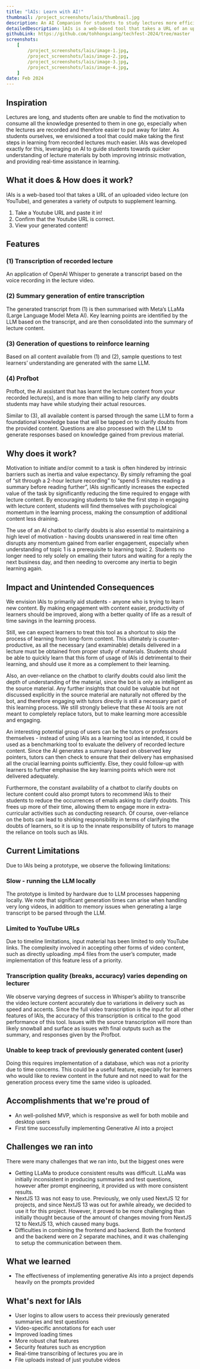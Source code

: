 ```yaml
---
title: "lAIs: Learn with AI!"
thumbnail: /project_screenshots/lais/thumbnail.jpg
description: An AI Companion for students to study lectures more efficiently
detailedDescription: lAIs is a web-based tool that takes a URL of an uploaded video lecture (on YouTube), and generates a variety of outputs to supplement learning. Summaries, audio transcriptions, quiz questions and even a chat to clarify doubts!
githubLink: https://github.com/tohhongxiang/techfest-2024/tree/master
screenshots:
    [
        /project_screenshots/lais/image-1.jpg,
        /project_screenshots/lais/image-2.jpg,
        /project_screenshots/lais/image-3.jpg,
        /project_screenshots/lais/image-4.jpg,
    ]
date: Feb 2024
---
```


## Inspiration

Lectures are long, and students often are unable to find the motivation to consume all the knowledge presented to them in one go, especially when the lectures are recorded and therefore easier to put away for later. As students ourselves, we envisioned a tool that could make taking the first steps in learning from recorded lectures much easier. lAIs was developed exactly for this, leveraging on AI to guide students towards quicker understanding of lecture materials by both improving intrinsic motivation, and providing real-time assistance in learning.

## What it does & How does it work?

lAIs is a web-based tool that takes a URL of an uploaded video lecture (on YouTube), and generates a variety of outputs to supplement learning.

1. Take a Youtube URL and paste it in!
2. Confirm that the Youtube URL is correct.
3. View your generated content!

## Features

### (1) Transcription of recorded lecture

An application of OpenAI Whisper to generate a transcript based on the voice recording in the lecture video.

### (2) Summary generation of entire transcription

The generated transcript from (1) is then summarised with Meta’s LLaMa (Large Language Model Meta AI).
Key learning points are identified by the LLM based on the transcript, and are then consolidated into the summary of lecture content.

### (3) Generation of questions to reinforce learning

Based on all content available from (1) and (2), sample questions to test learners’ understanding are generated with the same LLM.

### (4) Profbot

Profbot, the AI assistant that has learnt the lecture content from your recorded lecture(s), and is more than willing to help clarify any doubts students may have while studying their actual resources.

Similar to (3), all available content is parsed through the same LLM to form a foundational knowledge base that will be tapped on to clarify doubts from the provided content. Questions are also processed with the LLM to generate responses based on knowledge gained from previous material.

## Why does it work?

Motivation to initiate and/or commit to a task is often hindered by intrinsic barriers such as inertia and value expectancy. By simply reframing the goal of “sit through a 2-hour lecture recording” to “spend 5 minutes reading a summary before reading further”, lAIs significantly increases the expected value of the task by significantly reducing the time required to engage with lecture content. By encouraging students to take the first step in engaging with lecture content, students will find themselves with psychological momentum in the learning process, making the consumption of additional content less draining.

The use of an AI chatbot to clarify doubts is also essential to maintaining a high level of motivation - having doubts unanswered in real time often disrupts any momentum gained from earlier engagement, especially when understanding of topic 1 is a prerequisite to learning topic 2. Students no longer need to rely solely on emailing their tutors and waiting for a reply the next business day, and then needing to overcome any inertia to begin learning again.

## Impact and Unintended Consequences

We envision lAIs to primarily aid students - anyone who is trying to learn new content. By making engagement with content easier, productivity of learners should be improved, along with a better quality of life as a result of time savings in the learning process.

Still, we can expect learners to treat this tool as a shortcut to skip the process of learning from long-form content. This ultimately is counter-productive, as all the necessary (and examinable) details delivered in a lecture must be obtained from proper study of materials. Students should be able to quickly learn that this form of usage of lAIs id detrimental to their learning, and should use it more as a complement to their learning.

Also, an over-reliance on the chatbot to clarify doubts could also limit the depth of understanding of the material, since the bot is only as intelligent as the source material. Any further insights that could be valuable but not discussed explicitly in the source material are naturally not offered by the bot, and therefore engaging with tutors directly is still a necessary part of this learning process. We still strongly believe that these AI tools are not meant to completely replace tutors, but to make learning more accessible and engaging.

An interesting potential group of users can be the tutors or professors themselves - instead of using lAIs as a learning tool as intended, it could be used as a benchmarking tool to evaluate the delivery of recorded lecture content. Since the AI generates a summary based on observed key pointers, tutors can then check to ensure that their delivery has emphasised all the crucial learning points sufficiently. Else, they could follow-up with learners to further emphasise the key learning points which were not delivered adequately.

Furthermore, the constant availability of a chatbot to clarify doubts on lecture content could also prompt tutors to recommend lAIs to their students to reduce the occurrences of emails asking to clarify doubts. This frees up more of their time, allowing them to engage more in extra-curricular activities such as conducting research. Of course, over-reliance on the bots can lead to shirking responsibility in terms of clarifying the doubts of learners, so it is up to the innate responsibility of tutors to manage the reliance on tools such as lAIs.

## Current Limitations

Due to lAIs being a prototype, we observe the following limitations:

### Slow - running the LLM locally

The prototype is limited by hardware due to LLM processes happening locally. We note that significant generation times can arise when handling very long videos, in addition to memory issues when generating a large transcript to be parsed through the LLM.

### Limited to YouTube URLs

Due to timeline limitations, input material has been limited to only YouTube links.
The complexity involved in accepting other forms of video content, such as directly uploading .mp4 files from the user’s computer, made implementation of this feature less of a priority.

### Transcription quality (breaks, accuracy) varies depending on lecturer

We observe varying degrees of success in Whisper’s ability to transcribe the video lecture content accurately due to variations in delivery such as speed and accents.
Since the full video transcription is the input for all other features of lAIs, the accuracy of this transcription is critical to the good performance of this tool. Issues with the source transcription will more than likely snowball and surface as issues with final outputs such as the summary, and responses given by the Profbot.

### Unable to keep track of previously generated content (user)

Doing this requires implementation of a database, which was not a priority due to time concerns. This could be a useful feature, especially for learners who would like to review content in the future and not need to wait for the generation process every time the same video is uploaded.

## Accomplishments that we're proud of

-   An well-polished MVP, which is responsive as well for both mobile and desktop users
-   First time successfully implementing Generative AI into a project

## Challenges we ran into

There were many challenges that we ran into, but the biggest ones were

-   Getting LLaMa to produce consistent results was difficult. LLaMa was initially inconsistent in producing summaries and test questions, however after prompt engineering, it provided us with more consistent results.
-   NextJS 13 was not easy to use. Previously, we only used NextJS 12 for projects, and since NextJS 13 was out for awhile already, we decided to use it for this project. However, it proved to be more challenging than initially thought because of the amount of changes moving from NextJS 12 to NextJS 13, which caused many bugs.
-   Difficulties in combining the frontend and backend. Both the frontend and the backend were on 2 separate machines, and it was challenging to setup the communication between them.

## What we learned

-   The effectiveness of implementing generative AIs into a project depends heavily on the prompts provided

## What's next for lAIs

-   User logins to allow users to access their previously generated summaries and test questions
-   Video-specific annotations for each user
-   Improved loading times
-   More robust chat features
-   Security features such as encryption
-   Real-time transcribing of lectures you are in
-   File uploads instead of just youtube videos
